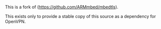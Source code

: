 This is a fork of (https://github.com/ARMmbed/mbedtls).

This exists only to provide a stable copy of this source as a dependency for OpenVPN.
